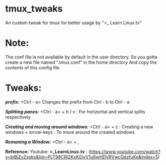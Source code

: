 # tmux_tweaks
An custom tweak for tmux for better usage by ">_ Learn Linux.tv"


# Note:
The conf file is not available by default in the user directory. So you gotta create a new file named ".tmux.conf" in the home directory 
And copy the contents of this config file

# Tweaks:
***prefix:***
<Ctrl - a> Changes the prefix from Ctrl - b to Ctrl - a
  
***Splitting panes:***
<Ctrl - a> + h / v : For horizontal and vertical splits respectively
  
***Creating and moving around windows:***
<Ctrl - a> + c : Creating a new windows
<shift> + arrow-keys : To move around the created windows
  
***Remaning a Window:***
<Ctrl - a> + , 


**Reference:**
Youtube: **>_LearnLinux.tv** : (https://www.youtube.com/watch?v=bjBjZvZsgks&list=PLT98CRl2KxKGiyV1u6wHDV8VwcQdzfuKe&index=5)
